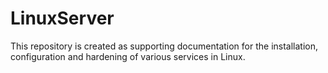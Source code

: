 # LinuxServer
This repository is created as supporting documentation for the installation, configuration and hardening of various services in Linux.
